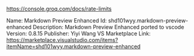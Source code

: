 https://console.groq.com/docs/rate-limits

Name: Markdown Preview Enhanced
Id: shd101wyy.markdown-preview-enhanced
Description: Markdown Preview Enhanced ported to vscode
Version: 0.8.15
Publisher: Yiyi Wang
VS Marketplace Link: https://marketplace.visualstudio.com/items?itemName=shd101wyy.markdown-preview-enhanced